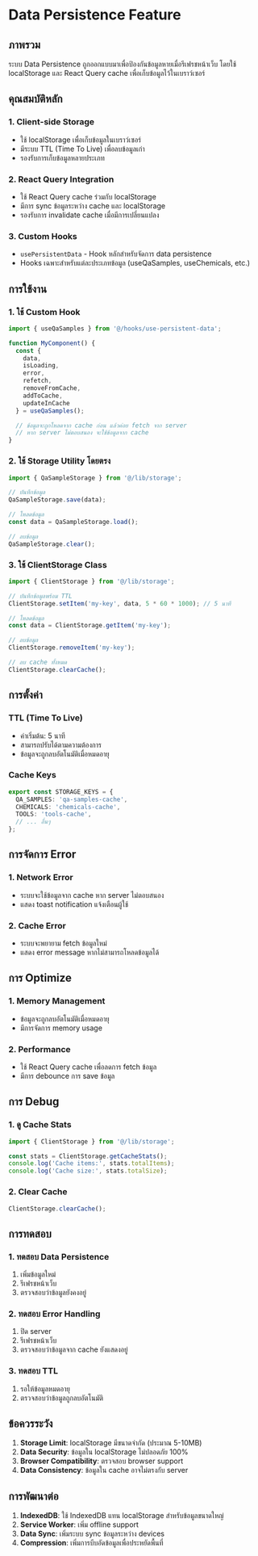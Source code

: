 # Data Persistence Feature

## ภาพรวม

ระบบ Data Persistence ถูกออกแบบมาเพื่อป้องกันข้อมูลหายเมื่อรีเฟรชหน้าเว็บ โดยใช้ localStorage และ React Query cache เพื่อเก็บข้อมูลไว้ในเบราว์เซอร์

## คุณสมบัติหลัก

### 1. Client-side Storage
- ใช้ localStorage เพื่อเก็บข้อมูลในเบราว์เซอร์
- มีระบบ TTL (Time To Live) เพื่อลบข้อมูลเก่า
- รองรับการเก็บข้อมูลหลายประเภท

### 2. React Query Integration
- ใช้ React Query cache ร่วมกับ localStorage
- มีการ sync ข้อมูลระหว่าง cache และ localStorage
- รองรับการ invalidate cache เมื่อมีการเปลี่ยนแปลง

### 3. Custom Hooks
- `usePersistentData` - Hook หลักสำหรับจัดการ data persistence
- Hooks เฉพาะสำหรับแต่ละประเภทข้อมูล (useQaSamples, useChemicals, etc.)

## การใช้งาน

### 1. ใช้ Custom Hook

```typescript
import { useQaSamples } from '@/hooks/use-persistent-data';

function MyComponent() {
  const { 
    data, 
    isLoading, 
    error, 
    refetch,
    removeFromCache,
    addToCache,
    updateInCache 
  } = useQaSamples();

  // ข้อมูลจะถูกโหลดจาก cache ก่อน แล้วค่อย fetch จาก server
  // หาก server ไม่ตอบสนอง จะใช้ข้อมูลจาก cache
}
```

### 2. ใช้ Storage Utility โดยตรง

```typescript
import { QaSampleStorage } from '@/lib/storage';

// บันทึกข้อมูล
QaSampleStorage.save(data);

// โหลดข้อมูล
const data = QaSampleStorage.load();

// ลบข้อมูล
QaSampleStorage.clear();
```

### 3. ใช้ ClientStorage Class

```typescript
import { ClientStorage } from '@/lib/storage';

// บันทึกข้อมูลพร้อม TTL
ClientStorage.setItem('my-key', data, 5 * 60 * 1000); // 5 นาที

// โหลดข้อมูล
const data = ClientStorage.getItem('my-key');

// ลบข้อมูล
ClientStorage.removeItem('my-key');

// ลบ cache ทั้งหมด
ClientStorage.clearCache();
```

## การตั้งค่า

### TTL (Time To Live)
- ค่าเริ่มต้น: 5 นาที
- สามารถปรับได้ตามความต้องการ
- ข้อมูลจะถูกลบอัตโนมัติเมื่อหมดอายุ

### Cache Keys
```typescript
export const STORAGE_KEYS = {
  QA_SAMPLES: 'qa-samples-cache',
  CHEMICALS: 'chemicals-cache',
  TOOLS: 'tools-cache',
  // ... อื่นๆ
};
```

## การจัดการ Error

### 1. Network Error
- ระบบจะใช้ข้อมูลจาก cache หาก server ไม่ตอบสนอง
- แสดง toast notification แจ้งเตือนผู้ใช้

### 2. Cache Error
- ระบบจะพยายาม fetch ข้อมูลใหม่
- แสดง error message หากไม่สามารถโหลดข้อมูลได้

## การ Optimize

### 1. Memory Management
- ข้อมูลจะถูกลบอัตโนมัติเมื่อหมดอายุ
- มีการจัดการ memory usage

### 2. Performance
- ใช้ React Query cache เพื่อลดการ fetch ข้อมูล
- มีการ debounce การ save ข้อมูล

## การ Debug

### 1. ดู Cache Stats
```typescript
import { ClientStorage } from '@/lib/storage';

const stats = ClientStorage.getCacheStats();
console.log('Cache items:', stats.totalItems);
console.log('Cache size:', stats.totalSize);
```

### 2. Clear Cache
```typescript
ClientStorage.clearCache();
```

## การทดสอบ

### 1. ทดสอบ Data Persistence
1. เพิ่มข้อมูลใหม่
2. รีเฟรชหน้าเว็บ
3. ตรวจสอบว่าข้อมูลยังคงอยู่

### 2. ทดสอบ Error Handling
1. ปิด server
2. รีเฟรชหน้าเว็บ
3. ตรวจสอบว่าข้อมูลจาก cache ยังแสดงอยู่

### 3. ทดสอบ TTL
1. รอให้ข้อมูลหมดอายุ
2. ตรวจสอบว่าข้อมูลถูกลบอัตโนมัติ

## ข้อควรระวัง

1. **Storage Limit**: localStorage มีขนาดจำกัด (ประมาณ 5-10MB)
2. **Data Security**: ข้อมูลใน localStorage ไม่ปลอดภัย 100%
3. **Browser Compatibility**: ตรวจสอบ browser support
4. **Data Consistency**: ข้อมูลใน cache อาจไม่ตรงกับ server

## การพัฒนาต่อ

1. **IndexedDB**: ใช้ IndexedDB แทน localStorage สำหรับข้อมูลขนาดใหญ่
2. **Service Worker**: เพิ่ม offline support
3. **Data Sync**: เพิ่มระบบ sync ข้อมูลระหว่าง devices
4. **Compression**: เพิ่มการบีบอัดข้อมูลเพื่อประหยัดพื้นที่ 